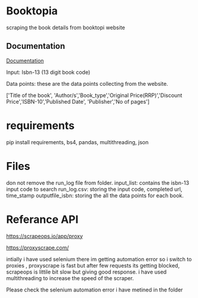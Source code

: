 
# Booktopia

scraping the book details from booktopi website


## Documentation

[Documentation](https://linktodocumentation)

Input: Isbn-13 (13 digit book code)

Data points: these are the data points collecting from the website.

['Title of the book', 'Author/s','Book_type','Original Price(RRP)','Discount Price','ISBN-10','Published Date', 'Publisher','No of pages']

# requirements
pip install requirements, bs4, pandas, multithreading, json


# Files
don not remove the run_log file from folder.
input_list: contains the isbn-13 input code to search
run_log.csv: storing the input code, completed url, time_stamp 
outputfile_isbn: storing the all the data points for each book.


# Referance API
https://scrapeops.io/app/proxy

https://proxyscrape.com/

intially i have used selenium there im getting automation error so i switch to proxies , proxyscrape is fast but after few requests its getting blocked, scrapeops is littile bit slow but giving good response. i have used multithreading to increase the speed of the scraper.

Please check the selenium automation error i have metined in the folder
